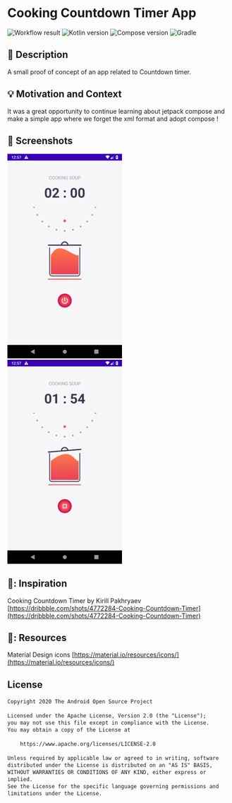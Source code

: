 # Cooking Countdown Timer App

![Workflow result](https://github.com/emedinaa/compose-challenge-week2/workflows/Check/badge.svg)
![Kotlin version](https://img.shields.io/badge/Kotlin-1.4.30-red) ![Compose version](https://img.shields.io/badge/Compose-1.0.0--beta01-blueviolet)
![Gradle](https://img.shields.io/badge/Gradle%20Plugin-7.0.0--alpha08-green)


## :scroll: Description
A small proof of concept of  an app related to Countdown timer. 


## :bulb: Motivation and Context
It was a great opportunity to continue learning about jetpack compose and make a simple app where  we  forget the xml format and adopt compose !


## :camera_flash: Screenshots
<!-- You can add more screenshots here if you like -->
<img src="/results/screenshot_1.png" width="260">&emsp;<img src="/results/screenshot_2.png" width="260">

## 🍜: Inspiration
Cooking Countdown Timer by Kirill Pakhryaev [https://dribbble.com/shots/4772284-Cooking-Countdown-Timer](https://dribbble.com/shots/4772284-Cooking-Countdown-Timer)

## 🎨: Resources
Material Design icons [https://material.io/resources/icons/](https://material.io/resources/icons/)

## License
```
Copyright 2020 The Android Open Source Project

Licensed under the Apache License, Version 2.0 (the "License");
you may not use this file except in compliance with the License.
You may obtain a copy of the License at

    https://www.apache.org/licenses/LICENSE-2.0

Unless required by applicable law or agreed to in writing, software
distributed under the License is distributed on an "AS IS" BASIS,
WITHOUT WARRANTIES OR CONDITIONS OF ANY KIND, either express or implied.
See the License for the specific language governing permissions and
limitations under the License.
```